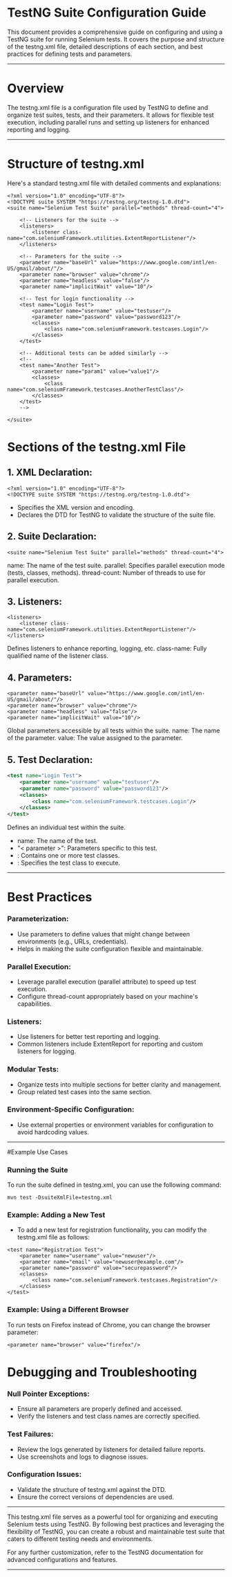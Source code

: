 # TestNG Suite Configuration Guide

This document provides a comprehensive guide on configuring and using a TestNG suite for running Selenium tests. It covers the purpose and structure of the testng.xml file, detailed descriptions of each section, and best practices for defining tests and parameters.

---

# Overview
The testng.xml file is a configuration file used by TestNG to define and organize test suites, tests, and their parameters. It allows for flexible test execution, including parallel runs and setting up listeners for enhanced reporting and logging.

---

# Structure of testng.xml
Here's a standard testng.xml file with detailed comments and explanations:

```
<?xml version="1.0" encoding="UTF-8"?>
<!DOCTYPE suite SYSTEM "https://testng.org/testng-1.0.dtd">
<suite name="Selenium Test Suite" parallel="methods" thread-count="4">
    
    <!-- Listeners for the suite -->
    <listeners>
        <listener class-name="com.seleniumFramework.utilities.ExtentReportListener"/>
    </listeners>

    <!-- Parameters for the suite -->
    <parameter name="baseUrl" value="https://www.google.com/intl/en-US/gmail/about/"/>
    <parameter name="browser" value="chrome"/>
    <parameter name="headless" value="false"/>
    <parameter name="implicitWait" value="10"/>

    <!-- Test for login functionality -->
    <test name="Login Test">
        <parameter name="username" value="testuser"/>
        <parameter name="password" value="password123"/>
        <classes>
            <class name="com.seleniumFramework.testcases.Login"/>
        </classes>
    </test>

    <!-- Additional tests can be added similarly -->
    <!-- 
    <test name="Another Test">
        <parameter name="param1" value="value1"/>
        <classes>
            <class name="com.seleniumFramework.testcases.AnotherTestClass"/>
        </classes>
    </test>
    -->

</suite>
```

# Sections of the testng.xml File

## 1. XML Declaration:

```
<?xml version="1.0" encoding="UTF-8"?>
<!DOCTYPE suite SYSTEM "https://testng.org/testng-1.0.dtd">
```

- Specifies the XML version and encoding.
- Declares the DTD for TestNG to validate the structure of the suite file.

## 2. Suite Declaration:

```
<suite name="Selenium Test Suite" parallel="methods" thread-count="4">
```

name: The name of the test suite.
parallel: Specifies parallel execution mode (tests, classes, methods).
thread-count: Number of threads to use for parallel execution.

## 3. Listeners:

```
<listeners>
    <listener class-name="com.seleniumFramework.utilities.ExtentReportListener"/>
</listeners>
```

Defines listeners to enhance reporting, logging, etc.
class-name: Fully qualified name of the listener class.

## 4. Parameters:

```
<parameter name="baseUrl" value="https://www.google.com/intl/en-US/gmail/about/"/>
<parameter name="browser" value="chrome"/>
<parameter name="headless" value="false"/>
<parameter name="implicitWait" value="10"/>
```

Global parameters accessible by all tests within the suite.
name: The name of the parameter.
value: The value assigned to the parameter.

## 5. Test Declaration:

```xml
<test name="Login Test"> 
	<parameter name="username" value="testuser"/> 
	<parameter name="password" value="password123"/> 
	<classes> 
		<class name="com.seleniumFramework.testcases.Login"/> 
	</classes> 
</test> 
```
Defines an individual test within the suite.

- name: The name of the test.
- "< parameter >": Parameters specific to this test.
- <classes>: Contains one or more test classes.
- <class name="com.seleniumFramework.testcases.Login"/>: Specifies the test class to execute.


---


# Best Practices

### Parameterization:
 - Use parameters to define values that might change between environments (e.g., URLs, credentials).
 - Helps in making the suite configuration flexible and maintainable.

### Parallel Execution:
 - Leverage parallel execution (parallel attribute) to speed up test execution.
 - Configure thread-count appropriately based on your machine's capabilities.

### Listeners:
 - Use listeners for better test reporting and logging.
 - Common listeners include ExtentReport for reporting and custom listeners for logging.

### Modular Tests:
 - Organize tests into multiple <test> sections for better clarity and management.
 - Group related test cases into the same <test> section.

### Environment-Specific Configuration:
 - Use external properties or environment variables for configuration to avoid hardcoding values.

---


#Example Use Cases

### Running the Suite
To run the suite defined in testng.xml, you can use the following command:

```
mvn test -DsuiteXmlFile=testng.xml
```
### Example: Adding a New Test
 - To add a new test for registration functionality, you can modify the testng.xml file as follows:

```
<test name="Registration Test">
    <parameter name="username" value="newuser"/>
    <parameter name="email" value="newuser@example.com"/>
    <parameter name="password" value="securepassword"/>
    <classes>
        <class name="com.seleniumFramework.testcases.Registration"/>
    </classes>
</test>
```

### Example: Using a Different Browser
To run tests on Firefox instead of Chrome, you can change the browser parameter:

```
<parameter name="browser" value="firefox"/>
```

# Debugging and Troubleshooting
### Null Pointer Exceptions:
 - Ensure all parameters are properly defined and accessed.
 - Verify the listeners and test class names are correctly specified.

### Test Failures:
 - Review the logs generated by listeners for detailed failure reports.
 - Use screenshots and logs to diagnose issues.

### Configuration Issues:

 - Validate the structure of testng.xml against the DTD.
 - Ensure the correct versions of dependencies are used.

---

This testng.xml file serves as a powerful tool for organizing and executing Selenium tests using TestNG. By following best practices and leveraging the flexibility of TestNG, you can create a robust and maintainable test suite that caters to different testing needs and environments.

For any further customization, refer to the TestNG documentation for advanced configurations and features.

---


